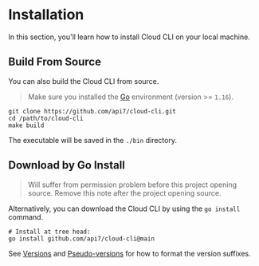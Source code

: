 <!--
# Copyright 2022 API7.ai, Inc
#
# Licensed under the Apache License, Version 2.0 (the "License");
# you may not use this file except in compliance with the License.
# You may obtain a copy of the License at
#
#     http://www.apache.org/licenses/LICENSE-2.0
#
# Unless required by applicable law or agreed to in writing, software
# distributed under the License is distributed on an "AS IS" BASIS,
# WITHOUT WARRANTIES OR CONDITIONS OF ANY KIND, either express or implied.
# See the License for the specific language governing permissions and
# limitations under the License.
-->

Installation
============

In this section, you'll learn how to install Cloud CLI on your local machine.

Build From Source
-----------------

You can also build the Cloud CLI from source.

> Make sure you installed the [Go](https://go.dev/) environment (version >= `1.16`).

```shell
git clone https://github.com/api7/cloud-cli.git
cd /path/to/cloud-cli
make build
```

The executable will be saved in the `./bin` directory.

Download by Go Install
----------------------

> Will suffer from permission problem before this project opening source.
> Remove this note after the project opening source.

Alternatively, you can download the Cloud CLI by using the `go install` command.

```shell
# Install at tree head:
go install github.com/api7/cloud-cli@main
```

See [Versions](https://go.dev/ref/mod#versions) and
[Pseudo-versions](https://go.dev/ref/mod#pseudo-versions) for how to format the
version suffixes.
